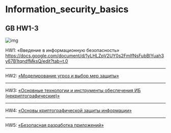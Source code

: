 # Information_security_basics

## GB HW1-3

![img](https://avatars.mds.yandex.net/i?id=f889a01b7a844bdbe6b67b11715bfd6cacd6a33b-4567270-images-thumbs&n=13)

HW1:
«Введение в информационную безопасность»
<https://docs.google.com/document/d/1yLHLZpV2UY0s2FmIfNsFubBIYuah3y67B1tqndfMksQ/edit?tab=t.0>

---

HW2: [«Моделирование угроз и выбор мер защиты»](./hw2/HW2.md)

---

HW3:
[«Основные технологии и инструменты обеспечения ИБ (некриптографические)»](./hw3/HW3.md)

---

HW4:
[«Основы криптографической защиты информации»](./hw4/HW4.md)

---

HW5:
[«Безопасная разработка приложений»](./hw5/HW5.md)
